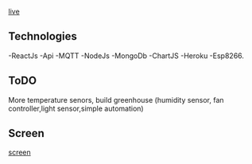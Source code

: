 [live](https://onandon.herokuapp.com)

## Technologies

-ReactJs
-Api
-MQTT
-NodeJs
-MongoDb
-ChartJS
-Heroku
-Esp8266.

## ToDO

More temperature senors, build greenhouse (humidity sensor, fan controller,light sensor,simple automation)

## Screen

[screen](readme__pics/weather.png)
